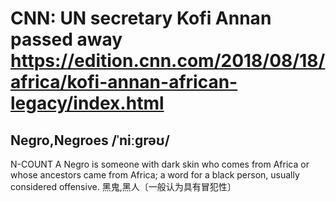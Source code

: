 #  CNN: UN secretary Kofi Annan passed away https://edition.cnn.com/2018/08/18/africa/kofi-annan-african-legacy/index.html

## Negro,Negroes  /ˈniːɡrəʊ/
N-COUNT A Negro is someone with dark skin who comes from Africa or whose ancestors came from Africa; a word for a black person, usually considered offensive. 黑鬼,黑人〔一般认为具有冒犯性〕

